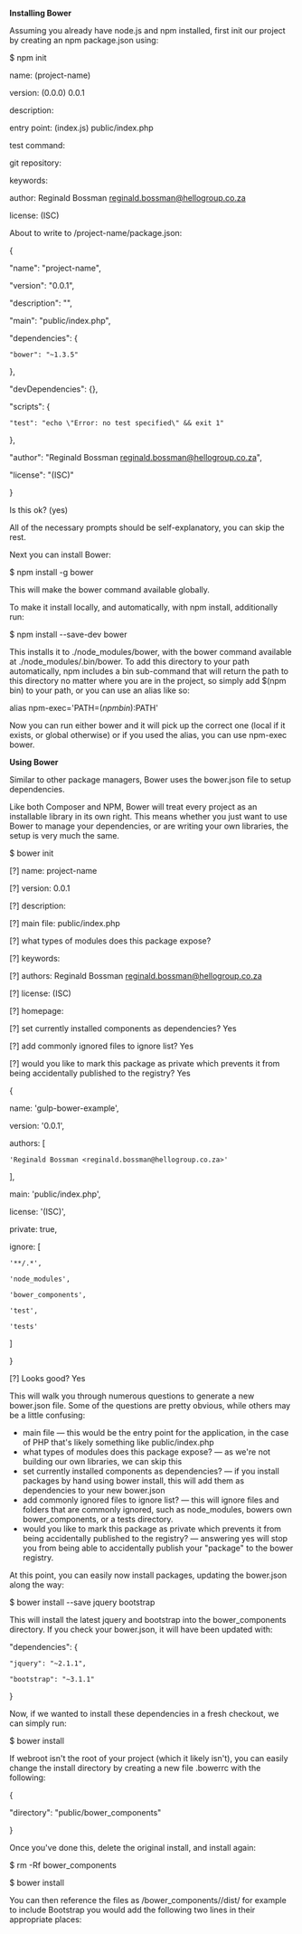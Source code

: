 
<strong>Installing Bower</strong>

Assuming you already have node.js and npm installed, first init our project by creating an npm package.json using:

$ npm init 

name: (project-name)

version: (0.0.0) 0.0.1

description:

entry point: (index.js) public/index.php

test command:

git repository:

keywords:

author: Reginald Bossman <reginald.bossman@hellogroup.co.za>

license: (ISC)

About to write to <path>/project-name/package.json:

{

  "name": "project-name",

  "version": "0.0.1",

  "description": "",

  "main": "public/index.php",

  "dependencies": {

    "bower": "~1.3.5"

  },

  "devDependencies": {},

  "scripts": {

    "test": "echo \"Error: no test specified\" && exit 1"

  },

  "author": "Reginald Bossman <reginald.bossman@hellogroup.co.za>",

  "license": "(ISC)"

}

Is this ok? (yes)

All of the necessary prompts should be self-explanatory, you can skip the rest.

Next you can install Bower:

$ npm install -g bower

This will make the bower command available globally.

To make it install locally, and automatically, with npm install, additionally run:

$ npm install --save-dev bower

This installs it to ./node_modules/bower, with the bower command available at ./node_modules/.bin/bower. To add this directory to your path automatically, npm includes a bin sub-command that will return the path to this directory no matter where you are in the project, so simply add $(npm bin) to your path, or you can use an alias like so:

alias npm-exec='PATH=$(npm bin):$PATH'

Now you can run either bower and it will pick up the correct one (local if it exists, or global otherwise) or if you used the alias, you can use npm-exec bower.

<strong>Using Bower</strong>

Similar to other package managers, Bower uses the bower.json file to setup dependencies.

Like both Composer and NPM, Bower will treat every project as an installable library in its own right. This means whether you just want to use Bower to manage your dependencies, or are writing your own libraries, the setup is very much the same.

$ bower init

[?] name: project-name

[?] version: 0.0.1

[?] description:

[?] main file: public/index.php

[?] what types of modules does this package expose?

[?] keywords:

[?] authors: Reginald Bossman <reginald.bossman@hellogroup.co.za>

[?] license: (ISC)

[?] homepage:

[?] set currently installed components as dependencies? Yes

[?] add commonly ignored files to ignore list? Yes

[?] would you like to mark this package as private which prevents it from being accidentally published to the registry? Yes

{

  name: 'gulp-bower-example',

  version: '0.0.1',

  authors: [

    'Reginald Bossman <reginald.bossman@hellogroup.co.za>'

  ],

  main: 'public/index.php',

  license: '(ISC)',

  private: true,

  ignore: [

    '**/.*',

    'node_modules',

    'bower_components',

    'test',

    'tests'

  ]

}

[?] Looks good? Yes

This will walk you through numerous questions to generate a new bower.json file. Some of the questions are pretty obvious, while others may be a little confusing:
    
<ul>
    <li>main file — this would be the entry point for the application, in the case of PHP that's likely something like public/index.php </li>    
    <li>what types of modules does this package expose? — as we're not building our own libraries, we can skip this</li>
    <li>set currently installed components as dependencies? — if you install packages by hand using bower install, this will add them as dependencies to your new bower.json</li>
    <li>add commonly ignored files to ignore list? — this will ignore files and folders that are commonly ignored, such as node_modules, bowers own bower_components, or a tests directory.</li>
    <li>would you like to mark this package as private which prevents it from being accidentally published to the registry? — answering yes will stop you from being able to accidentally publish your "package" to the bower registry.</li>
</ul>

At this point, you can easily now install packages, updating the bower.json along the way:

$ bower install --save jquery bootstrap

This will install the latest jquery and bootstrap into the bower_components directory. If you check your bower.json, it will have been updated with:

"dependencies": {

    "jquery": "~2.1.1",

    "bootstrap": "~3.1.1"

  }

Now, if we wanted to install these dependencies in a fresh checkout, we can simply run:

<p>$ bower install</p>

If webroot isn't the root of your project (which it likely isn't), you can easily change the install directory by creating a new file .bowerrc with the following:

{

  "directory": "public/bower_components"

}

Once you've done this, delete the original install, and install again:

$ rm -Rf bower_components

$ bower install

You can then reference the files as /bower_components/<package>/dist/<files> for example to include Bootstrap you would add the following two lines in their appropriate places:

<link href="/bower_components/bootstrap/dist/css/bootstrap.min.css" rel="stylesheet">

<link href="/bower_components/bootstrap/dist/css/bootstrap-theme.min.css" rel="stylesheet">

<script type="text/javascript" src="/bower_components/bootstrap/dist/js/bootstrap.min.js">

To keep your libraries up-to-date simply use bower update:

$ bower update bootstrap






